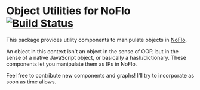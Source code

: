 Object Utilities for NoFlo [![Build Status](https://secure.travis-ci.org/kenhkan/noflo-objects.png?branch=master)](https://travis-ci.org/kenhkan/noflo-objects)
===============================

This package provides utility components to manipulate objects in
[NoFlo](http://noflojs.org/).

An object in this context isn't an object in the sense of OOP, but in
the sense of a native JavaScript object, or basically a hash/dictionary.
These components let you manipulate them as IPs in NoFlo.

Feel free to contribute new components and graphs! I'll try to
incorporate as soon as time allows.

